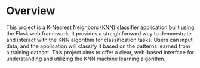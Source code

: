 
# Overview

This project is a K-Nearest Neighbors (KNN) classifier application built using the Flask web framework. It provides a straightforward way to demonstrate and interact with the KNN algorithm for classification tasks. Users can input data, and the application will classify it based on the patterns learned from a training dataset. This project aims to offer a clear, web-based interface for understanding and utilizing the KNN machine learning algorithm.
